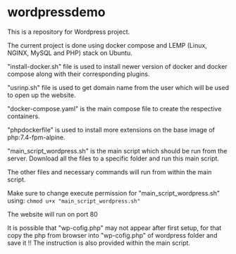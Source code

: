 # wordpressdemo
This is a repository for Wordpress project. 

The current project is done using docker compose and LEMP (Linux, NGINX, MySQL and PHP) 
stack on Ubuntu. 

"install-docker.sh" file is used to install newer version of docker and docker compose along with their corresponding 
plugins.

"usrinp.sh" file is used to get domain name from the user which will be used to open up the website.

"docker-compose.yaml" is the main compose file to create the respective containers.

"phpdockerfile" is used to install more extensions on the base image of php:7.4-fpm-alpine.

"main_script_wordpress.sh" is the main script which should be run from the server. 
Download all the files to a specific folder and run this main script.

The other files and necessary commands will run from within the main script.

Make sure to change execute permission for "main_script_wordpress.sh" using:
``` chmod u+x "main_script_wordpress.sh" ```

The website will run on port 80

It is possible that "wp-cofig.php" may not appear after first setup, for that copy the 
php from browser into "wp-cofig.php" of wordpress folder and save it !!
The instruction is also provided within the main script.
